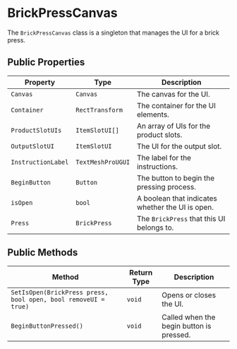 # BrickPressCanvas

The `BrickPressCanvas` class is a singleton that manages the UI for a brick press.

## Public Properties

| Property           | Type                | Description                                      |
| ------------------ | ------------------- | ------------------------------------------------ |
| `Canvas`           | `Canvas`            | The canvas for the UI.                           |
| `Container`        | `RectTransform`     | The container for the UI elements.               |
| `ProductSlotUIs`   | `ItemSlotUI[]`      | An array of UIs for the product slots.           |
| `OutputSlotUI`     | `ItemSlotUI`        | The UI for the output slot.                      |
| `InstructionLabel` | `TextMeshProUGUI`   | The label for the instructions.                  |
| `BeginButton`      | `Button`            | The button to begin the pressing process.        |
| `isOpen`           | `bool`              | A boolean that indicates whether the UI is open. |
| `Press`            | `BrickPress`        | The `BrickPress` that this UI belongs to.      |

## Public Methods

| Method                                      | Return Type | Description                                      |
| ------------------------------------------- | ----------- | ------------------------------------------------ |
| `SetIsOpen(BrickPress press, bool open, bool removeUI = true)` | `void` | Opens or closes the UI.                          |
| `BeginButtonPressed()`                      | `void`      | Called when the begin button is pressed.         |
